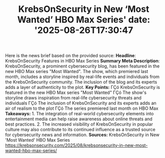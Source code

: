 ﻿---
title: "KrebsOnSecurity in New ‘Most Wanted’ HBO Max Series'
date: '2025-08-26T17:30:47"
category: "Markets"
summary: ""
slug: "krebsonsecurity in new most wanted hbo max series"
source_urls:
  - "https://krebsonsecurity.com/2025/08/krebsonsecurity-in-new-most-wanted-hbo-max-series/"
seo:
  title: "KrebsOnSecurity in New ‘Most Wanted’ HBO Max Series | Hash n Hedge'
  description: '"
  keywords: ["news", "markets", "brief"]
---
Here is the news brief based on the provided source:  **Headline**: KrebsOnSecurity Features in HBO Max Series  **Summary Meta Description**: KrebsOnSecurity, a prominent cybersecurity blog, has been featured in the new HBO Max series "Most Wanted". The show, which premiered last month, includes a storyline inspired by real-life events and individuals from the KrebsOnSecurity community. The inclusion of the blog and its experts adds a layer of authenticity to the plot.  **Key Points:**  ΓÇó KrebsOnSecurity is featured in the new HBO Max series "Most Wanted" ΓÇó The show's storyline draws inspiration from real-life cybersecurity threats and individuals ΓÇó The inclusion of KrebsOnSecurity and its experts adds an air of realism to the plot ΓÇó The series premiered last month on HBO Max  **Takeaways:**  1. The integration of real-world cybersecurity elements into entertainment media can help raise awareness about online threats and best practices. 2. The increased visibility of KrebsOnSecurity in popular culture may also contribute to its continued influence as a trusted source for cybersecurity news and information.  **Sources:** KrebsOnSecurity in New 'Most Wanted' HBO Max Series https://krebsonsecurity.com/2025/08/krebsonsecurity-in-new-most-wanted-hbo-max-series/ 

